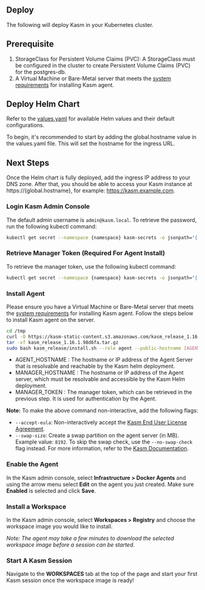 ## Deploy

The following will deploy Kasm in your Kubernetes cluster.

## Prerequisite
1. StorageClass for Persistent Volume Claims (PVC): A StorageClass must be configured in the cluster to create Persistent Volume Claims (PVC) for the postgres-db.
2. A Virtual Machine or Bare-Metal server that meets the [system requirements](https://kasmweb.com/docs/latest/install/system_requirements.html) for installing Kasm agent.

## Deploy Helm Chart
Refer to the [values.yaml](https://helm.kasmweb.com/values.yaml) for available Helm values and their default configurations.

To begin, it's recommended to start by adding the global.hostname value in the values.yaml file. This will set the hostname for the ingress URL.

## Next Steps
Once the Helm chart is fully deployed, add the ingress IP address to your DNS zone. After that, you should be able to access your Kasm instance at https://{global.hostname}, for example: https://kasm.example.com.

### Login Kasm Admin Console
The default admin username is `admin@kasm.local`. To retrieve the password, run the following kubectl command:

```bash
kubectl get secret --namespace {namespace} kasm-secrets -o jsonpath="{.data.admin-password}" | base64 -d
```

### Retrieve Manager Token (Required For Agent Install)

To retrieve the manager token, use the following kubectl command:

```bash
kubectl get secret --namespace {namespace} kasm-secrets -o jsonpath="{.data.manager-token}" | base64 -d
```

### Install Agent

Please ensure you have a Virtual Machine or Bare-Metal server that meets the [system requirements](https://kasmweb.com/docs/latest/install/system_requirements.html) for installing Kasm agent. Follow the steps below to install Kasm agent on the server.

```bash
cd /tmp
curl -O https://kasm-static-content.s3.amazonaws.com/kasm_release_1.16.1.98d6fa.tar.gz
tar -xf kasm_release_1.16.1.98d6fa.tar.gz
sudo bash kasm_release/install.sh --role agent --public-hostname [AGENT_HOSTNAME] --manager-hostname [MANAGER_HOSTNAME] --manager-token [MANAGER_TOKEN]
```

* AGENT_HOSTNAME : The hostname or IP address of the Agent Server that is resolvable and reachable by the Kasm helm deployment.
* MANAGER_HOSTNAME : The hostname or IP address of the Agent server, which must be resolvable and accessible by the Kasm Helm deployment.
* MANAGER_TOKEN : The manager token, which can be retrieved in the previous step. It is used for authentication by the Agent.

**Note:** To make the above command non-interactive, add the following flags:

- `--accept-eula`: Non-interactively accept the [Kasm End User License Agreement](https://kasmweb.com/assets/pdf/Kasm_Workspaces_EULA.pdf).
- `--swap-size`: Create a swap partition on the agent server (in MB). Example value: `8192`. To skip the swap check, use the `--no-swap-check` flag instead. For more information, refer to the [Kasm Documentation](https://kasmweb.com/docs/latest/install/swap_warning.html).

### Enable the Agent
In the Kasm admin console, select **Infrastructure > Docker Agents** and using the arrow menu select **Edit** on the agent you just created. Make sure **Enabled** is selected and click **Save**.


### Install a Workspace
In the Kasm admin console, select **Workspaces > Registry** and choose the workspace image you would like to install.

*Note: The agent may take a few minutes to download the selected workspace image before a session can be started.*

### Start A Kasm Session
Navigate to the **WORKSPACES** tab at the top of the page and start your first Kasm session once the workspace image is ready!

